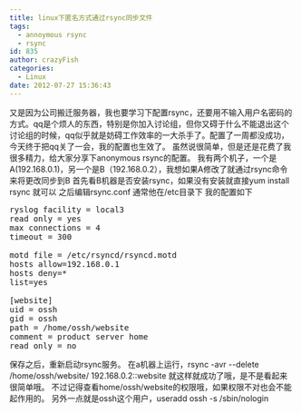 ```yaml
---
title: linux下匿名方式通过rsync同步文件
tags:
  - annoymous rsync
  - rsync
id: 835
author: crazyFish
categories:
  - Linux
date: 2012-07-27 15:36:43
---
```


又是因为公司搬迁服务器，我也要学习下配置rsync，还要用不输入用户名密码的方式。qq是个烦人的东西，特别是你加入讨论组，但你又碍于什么不能退出这个讨论组的时候，qq似乎就是妨碍工作效率的一大杀手了。配置了一周都没成功，今天终于把qq关了一会，我的配置也生效了。
虽然说很简单，但是还是花费了我很多精力，给大家分享下anonymous rsync的配置。
我有两个机子，一个是A(192.168.0.1)，另一个是B（192.168.0.2），我想如果A修改了就通过rsync命令来将更改同步到B
首先看B机器是否安装rsync，如果没有安装就直接yum install rsync 就可以
之后编辑rsync.conf 通常他在/etc目录下
我的配置如下
<pre class="brush: text; gutter: true; first-line: 1">ryslog facility = local3
read only = yes
max connections = 4
timeout = 300

motd file = /etc/rsyncd/rsyncd.motd
hosts allow=192.168.0.1
hosts deny=*
list=yes

[website]
uid = ossh
gid = ossh
path = /home/ossh/website
comment = product server home
read only = no</pre>
保存之后，重新启动rsync服务。
在a机器上运行，rsync -avr --delete /home/ossh/website/ 192.168.0.2::website
就这样就成功了哦，是不是看起来很简单哦。
不过记得查看home/ossh/website的权限哦，如果权限不对也会不能起作用的。
另外一点就是ossh这个用户，useradd ossh -s /sbin/nologin